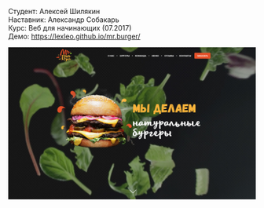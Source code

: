 Студент: Алексей Шилякин  
Наставник: Александр Собакарь  
Курс: Веб для начинающих (07.2017)  
Демо: https://lexleo.github.io/mr.burger/  

![MAIN PAGE](/images/github/main_page.png)
